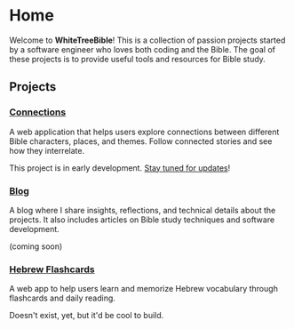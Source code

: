 # Home

Welcome to **WhiteTreeBible**! This is a collection of passion projects started by a software engineer who loves both coding and the Bible. The goal of these projects is to provide useful tools and resources for Bible study. 

<!-- <iframe width="100%" height="400px"
src="https://www.youtube.com/embed/tgbNymZ7vqY">
</iframe> -->

## Projects

### [Connections](https://connections.whitetreebible.com)
A web application that helps users explore connections between different Bible characters, places, and themes. Follow connected stories and see how they interrelate.

This project is in early development. [Stay tuned for updates](../about/get-email-updates/)!

### [Blog](https://blog.whitetreebible.com)
A blog where I share insights, reflections, and technical details about the projects. It also includes articles on Bible study techniques and software development.

(coming soon)

### [Hebrew Flashcards](https://hebrewflashcards.whitetreebible.com)
A web app to help users learn and memorize Hebrew vocabulary through flashcards and daily reading.

Doesn't exist, yet, but it'd be cool to build.

